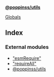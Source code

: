 **[@poppinss/utils](README.md)**

[Globals](README.md)

## Index

### External modules

* ["esmRequire"](modules/_esmrequire_.md)
* ["requireAll"](modules/_requireall_.md)
* [@poppinss/utils](modules/_poppinss_utils.md)